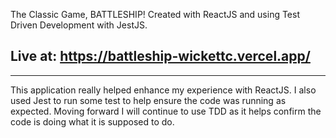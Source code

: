 The Classic Game, BATTLESHIP! Created with ReactJS and using Test Driven Development with JestJS.

## Live at: https://battleship-wickettc.vercel.app/

---

This application really helped enhance my experience with ReactJS. I also used Jest to run some test to help ensure the code was running as expected. Moving forward I will continue to use TDD as it helps confirm the code is doing what it is supposed to do.
